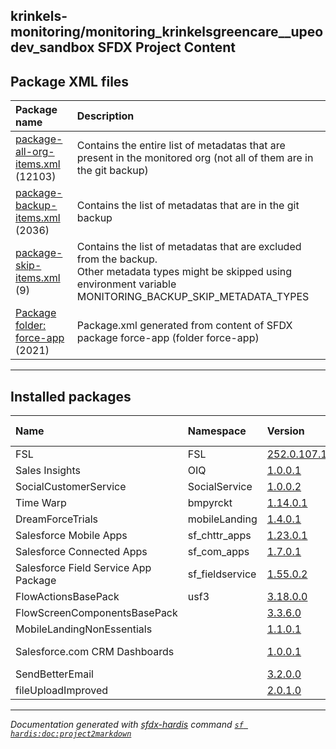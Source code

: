 ## krinkels-monitoring/monitoring_krinkelsgreencare__upeodev_sandbox SFDX Project Content

## Package XML files

| Package name | Description |
| :----------- | :---------- |
| [package-all-org-items.xml](package-all-org-items.xml.md) (12103) | Contains the entire list of metadatas that are present in the monitored org (not all of them are in the git backup) |
| [package-backup-items.xml](package-backup-items.xml.md) (2036) | Contains the list of metadatas that are in the git backup |
| [package-skip-items.xml](package-skip-items.xml.md) (9) | Contains the list of metadatas that are excluded from the backup.<br/>Other metadata types might be skipped using environment variable MONITORING_BACKUP_SKIP_METADATA_TYPES |
| [Package folder: force-app](force-app-package.xml.md) (2021) | Package.xml generated from content of SFDX package force-app (folder force-app) |

___

## Installed packages

| Name  | Namespace | Version | Version Name |
| :---- | :-------- | :------ | :----------: | 
| FSL | FSL | [252.0.107.1](https://test.salesforce.com/packaging/installPackage.apexp?p0=04tKX000000Q4u1YAC) | Winter 2025 |
| Sales Insights | OIQ | [1.0.0.1](https://test.salesforce.com/packaging/installPackage.apexp?p0=04t58000000SGw3AAG) | 1.0 |
| SocialCustomerService | SocialService | [1.0.0.2](https://test.salesforce.com/packaging/installPackage.apexp?p0=04ti0000000QzQyAAK) | Winter 2013 |
| Time Warp | bmpyrckt | [1.14.0.1](https://test.salesforce.com/packaging/installPackage.apexp?p0=04t2w000009gtDFAAY) | Ross |
| DreamForceTrials | mobileLanding | [1.4.0.1](https://test.salesforce.com/packaging/installPackage.apexp?p0=04t0b000001DkOeAAK) | Spring 2018 |
| Salesforce Mobile Apps | sf_chttr_apps | [1.23.0.1](https://test.salesforce.com/packaging/installPackage.apexp?p0=04t4V000001i8KvQAI) | Winter 2025 |
| Salesforce Connected Apps | sf_com_apps | [1.7.0.1](https://test.salesforce.com/packaging/installPackage.apexp?p0=04t30000001DUvrAAG) | Winter '16 |
| Salesforce Field Service App Package | sf_fieldservice | [1.55.0.2](https://test.salesforce.com/packaging/installPackage.apexp?p0=04tHq000000lsw7IAA) | 1.55 |
| FlowActionsBasePack | usf3 | [3.18.0.0](https://test.salesforce.com/packaging/installPackage.apexp?p0=04t8b000001ZxNVAA0) | versionName |
| FlowScreenComponentsBasePack |  | [3.3.6.0](https://test.salesforce.com/packaging/installPackage.apexp?p0=04t5G000004fz9OQAQ) | 3.3.6.0 |
| MobileLandingNonEssentials |  | [1.1.0.1](https://test.salesforce.com/packaging/installPackage.apexp?p0=04t0b000001NxJWAA0) | 1.1 |
| Salesforce.com CRM Dashboards |  | [1.0.0.1](https://test.salesforce.com/packaging/installPackage.apexp?p0=04t50000000EcdrAAC) | Summer 2011 |
| SendBetterEmail |  | [3.2.0.0](https://test.salesforce.com/packaging/installPackage.apexp?p0=04t5G0000043xtKQAQ) | versionName |
| fileUploadImproved |  | [2.0.1.0](https://test.salesforce.com/packaging/installPackage.apexp?p0=04t5G0000043xu3QAA) | ver 0.1 |

___

_Documentation generated with [sfdx-hardis](https://sfdx-hardis.cloudity.com) command [`sf hardis:doc:project2markdown`](https://sfdx-hardis.cloudity.com/hardis/doc/project2markdown/)_
